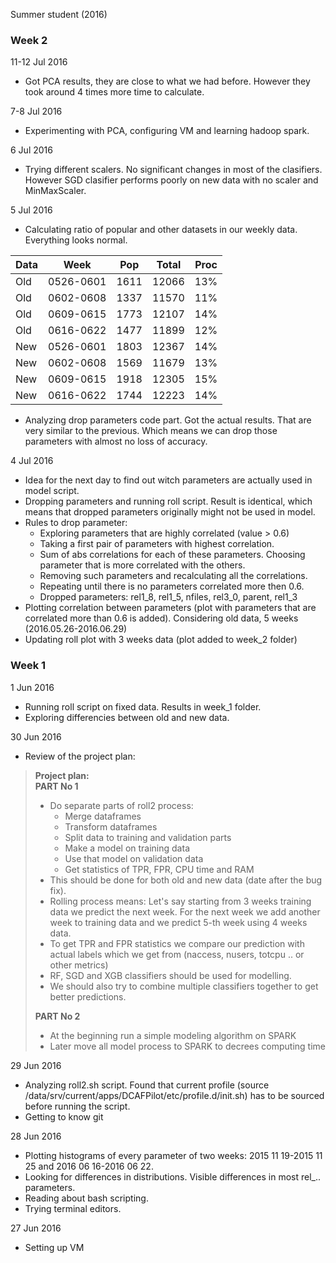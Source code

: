 Summer student (2016)

### Week 2

11-12 Jul 2016

- Got PCA results, they are close to what we had before. However they took around 4 times more time to calculate.

7-8 Jul 2016 

- Experimenting with PCA, configuring VM and learning hadoop spark.

6 Jul 2016

- Trying different scalers. No significant changes in most of the clasifiers. However SGD clasifier performs poorly on new data with no scaler and MinMaxScaler.

5 Jul 2016

- Calculating ratio of popular and other datasets in our weekly data. Everything looks normal. 

| Data | Week      | Pop  | Total | Proc |
|------|-----------|------|-------|------|
| Old  | 0526-0601 | 1611 | 12066 | 13%  |
| Old  | 0602-0608 | 1337 | 11570 | 11%  |
| Old  | 0609-0615 | 1773 | 12107 | 14%  |
| Old  | 0616-0622 | 1477 | 11899 | 12%  |
| New  | 0526-0601 | 1803 | 12367 | 14%  |
| New  | 0602-0608 | 1569 | 11679 | 13%  |
| New  | 0609-0615 | 1918 | 12305 | 15%  |
| New  | 0616-0622 | 1744 | 12223 | 14%  |

- Analyzing drop parameters code part. Got the actual results. That are very similar to the previous. Which means we can drop those parameters with almost no loss of accuracy.

4 Jul 2016

- Idea for the next day to find out witch parameters are actually used in model script.
- Dropping parameters and running roll script. Result is identical, which means that dropped parameters originally might not be used in model.
- Rules to drop parameter:
  - Exploring parameters that are highly correlated (value > 0.6)
  - Taking a first pair of parameters with highest correlation. 
  - Sum of abs correlations for each of these parameters. Choosing parameter that is more correlated with the others.
  - Removing such parameters and recalculating all the correlations.
  - Repeating until there is no parameters correlated more then 0.6.
  - Dropped parameters: rel1_8, rel1_5, nfiles, rel3_0, parent, rel1_3
- Plotting correlation between parameters (plot with parameters that are correlated more than 0.6 is added). 
Considering old data, 5 weeks (2016.05.26-2016.06.29)
- Updating roll plot with 3 weeks data (plot added to week_2 folder)

### Week 1

1 Jun 2016

- Running roll script on fixed data. Results in week_1 folder. 
- Exploring differencies between old and new data.

30 Jun 2016

- Review of the project plan:

> **Project plan:**  
> **PART No 1**
> - Do separate parts of roll2 process:
>   - Merge dataframes
>   - Transform dataframes 
>   - Split data to training and validation parts
>   - Make a model on training data
>   - Use that model on validation data
>   - Get statistics of TPR, FPR, CPU time and RAM  
> - This should be done for both old and new data (date after the bug fix).
> - Rolling process means: Let's say starting from 3 weeks training data we predict the next week. For the next week we add another week to training data and we predict 5-th week using 4 weeks data.
> -  To get TPR and FPR statistics we compare our prediction with actual labels which we get from (naccess, nusers, totcpu .. or other metrics)
> - RF, SGD and XGB classifiers should be used for modelling. 
> - We should also try to combine multiple classifiers together to get better predictions.
> 
> **PART No 2**  
> - At the beginning  run a simple modeling algorithm on SPARK
> - Later move all model process to SPARK to decrees computing time

29 Jun 2016

- Analyzing roll2.sh script. Found that current profile (source /data/srv/current/apps/DCAFPilot/etc/profile.d/init.sh) has to be sourced before running the script.
- Getting to know git


28 Jun 2016

- Plotting histograms of every parameter of two weeks: 2015 11 19-2015 11 25 and 2016 06 16-2016 06 22.
- Looking for differences in distributions. Visible differences in most rel_.. parameters.
- Reading about bash scripting. 
- Trying terminal editors.

27 Jun 2016  

- Setting up VM

